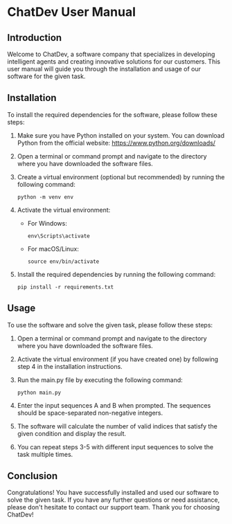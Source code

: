 # ChatDev User Manual

## Introduction

Welcome to ChatDev, a software company that specializes in developing intelligent agents and creating innovative solutions for our customers. This user manual will guide you through the installation and usage of our software for the given task.

## Installation

To install the required dependencies for the software, please follow these steps:

1. Make sure you have Python installed on your system. You can download Python from the official website: https://www.python.org/downloads/

2. Open a terminal or command prompt and navigate to the directory where you have downloaded the software files.

3. Create a virtual environment (optional but recommended) by running the following command:
   ```
   python -m venv env
   ```

4. Activate the virtual environment:
   - For Windows:
     ```
     env\Scripts\activate
     ```
   - For macOS/Linux:
     ```
     source env/bin/activate
     ```

5. Install the required dependencies by running the following command:
   ```
   pip install -r requirements.txt
   ```

## Usage

To use the software and solve the given task, please follow these steps:

1. Open a terminal or command prompt and navigate to the directory where you have downloaded the software files.

2. Activate the virtual environment (if you have created one) by following step 4 in the installation instructions.

3. Run the main.py file by executing the following command:
   ```
   python main.py
   ```

4. Enter the input sequences A and B when prompted. The sequences should be space-separated non-negative integers.

5. The software will calculate the number of valid indices that satisfy the given condition and display the result.

6. You can repeat steps 3-5 with different input sequences to solve the task multiple times.

## Conclusion

Congratulations! You have successfully installed and used our software to solve the given task. If you have any further questions or need assistance, please don't hesitate to contact our support team. Thank you for choosing ChatDev!